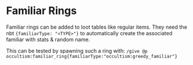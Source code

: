 # Familiar Rings 

Familiar rings can be added to loot tables like regular items. They need the nbt `{familiarType: "<TYPE>"}` to automatically create the associated familiar with stats & random name.

This can be tested by spawning such a ring with: `/give @p occultism:familiar_ring{familiarType:"occultism:greedy_familiar"}` 